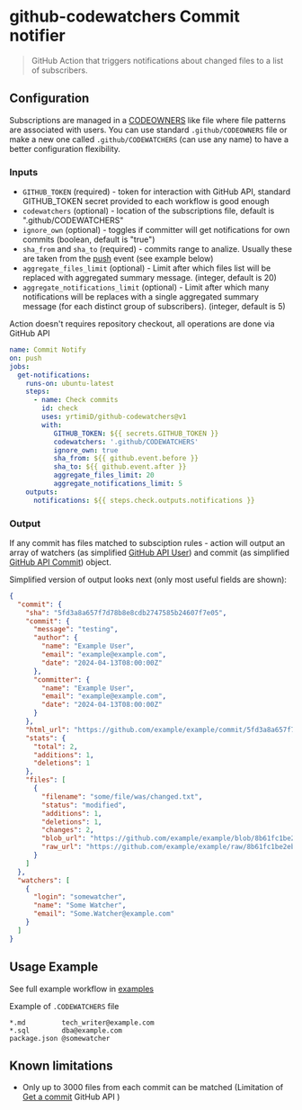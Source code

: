 # github-codewatchers Commit notifier

> GitHub Action that triggers notifications about changed files to a list of subscribers.

## Configuration
Subscriptions are managed in a [CODEOWNERS](https://docs.github.com/en/repositories/managing-your-repositorys-settings-and-features/customizing-your-repository/about-code-owners) like file where file patterns are associated with users. You can use standard `.github/CODEOWNERS` file or make a new one called `.github/CODEWATCHERS` (can use any name) to have a better configuration flexibility.

### Inputs
* `GITHUB_TOKEN` (required) - token for interaction with GitHub API, standard GITHUB_TOKEN secret provided to each workflow is good enough
* `codewatchers` (optional) - location of the subscriptions file, default is ".github/CODEWATCHERS"
* `ignore_own` (optional) - toggles if committer will get notifications for own commits (boolean, default is "true")
* `sha_from` and `sha_to` (required) - commits range to analize. Usually these are taken from the [push](https://docs.github.com/en/actions/using-workflows/events-that-trigger-workflows#push) event (see example below)
* `aggregate_files_limit` (optional) - Limit after which files list will be replaced with aggregated summary message. (integer, default is 20)
* `aggregate_notifications_limit` (optional) - Limit after which many notifications will be replaces with a single aggregated summary message (for each distinct group of subscribers). (integer, default is 5)

Action doesn't requires repository checkout, all operations are done via GitHub API

```yaml
name: Commit Notify
on: push
jobs:
  get-notifications:
    runs-on: ubuntu-latest
    steps:
      - name: Check commits
        id: check
        uses: yrtimiD/github-codewatchers@v1
        with:
           GITHUB_TOKEN: ${{ secrets.GITHUB_TOKEN }}
           codewatchers: '.github/CODEWATCHERS'
           ignore_own: true
           sha_from: ${{ github.event.before }}
           sha_to: ${{ github.event.after }}
           aggregate_files_limit: 20
		   aggregate_notifications_limit: 5
    outputs:
      notifications: ${{ steps.check.outputs.notifications }}
```

### Output
If any commit has files matched to subsciption rules - action will output an array of watchers (as simplified [GitHub API User](https://docs.github.com/en/rest/users/users?apiVersion=2022-11-28#get-a-user)) and commit (as simplified [GitHub API Commit](https://docs.github.com/en/rest/commits/commits?apiVersion=2022-11-28#get-a-commit)) object.

Simplified version of output looks next (only most useful fields are shown):
```json
{
  "commit": {
    "sha": "5fd3a8a657f7d78b8e8cdb2747585b24607f7e05",
    "commit": {
      "message": "testing",
      "author": {
        "name": "Example User",
        "email": "example@example.com",
        "date": "2024-04-13T08:00:00Z"
      },
      "committer": {
        "name": "Example User",
        "email": "example@example.com",
        "date": "2024-04-13T08:00:00Z"
      }
    },
    "html_url": "https://github.com/example/example/commit/5fd3a8a657f7d78b8e8cdb2747585b24607f7e05",
    "stats": {
      "total": 2,
      "additions": 1,
      "deletions": 1
    },
    "files": [
      {
        "filename": "some/file/was/changed.txt",
        "status": "modified",
        "additions": 1,
        "deletions": 1,
        "changes": 2,
        "blob_url": "https://github.com/example/example/blob/8b61fc1be2ebe2cfe5102587f55ffabd25a58fa5/some%2Ffile%2Fwas%2Fchanged.txt",
        "raw_url": "https://github.com/example/example/raw/8b61fc1be2ebe2cfe5102587f55ffabd25a58fa5/some%2Ffile%2Fwas%2Fchanged.txt"
      }
    ]
  },
  "watchers": [
    {
      "login": "somewatcher",
      "name": "Some Watcher",
      "email": "Some.Watcher@example.com"
    }
  ]
}
```

## Usage Example
See full example workflow in [examples](examples/)

Example of `.CODEWATCHERS` file
```
*.md         tech_writer@example.com
*.sql        dba@example.com
package.json @somewatcher
```

## Known limitations
* Only up to 3000 files from each commit can be matched (Limitation of [Get a commit](https://docs.github.com/en/rest/commits/commits?apiVersion=2022-11-28#get-a-commit) GitHub API )
